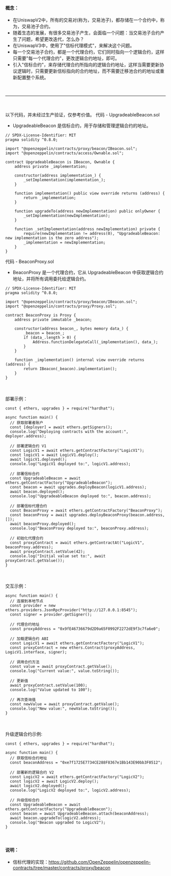 #### 概念：
- 在UniswapV2中，所有的交易对(称为，交易池子)，都存储在一个合约中，称为，交易池子合约。
- 随着生态的发展，有很多交易池子产生，会面临一个问题：当交易池子合约产生了问题，希望更改迭代，怎么办？
- 在UniswapV3中，使用了"信标代理模式"，来解决这个问题。
- 每一个交易池子合约，都是一个代理合约，它们同时指向一个逻辑合约，这样只需要"每一个代理合约"，更改逻辑合约地址，即可。
- 引入"信标合约"，来存储代理合约所指向的逻辑合约地址，这样当需要更新协议逻辑时，只需要更新信标指向的合约地址，而不需要迁移池合约的地址或重新配置整个系统。

　

-----------------------------------------------------------------

　

以下代码，并未经过生产验证，仅参考价值。
代码 - UpgradeableBeacon.sol
- UpgradeableBeacon 是信标合约，用于存储和管理逻辑合约的地址。
```
// SPDX-License-Identifier: MIT
pragma solidity ^0.8.0;

import "@openzeppelin/contracts/proxy/beacon/IBeacon.sol";
import "@openzeppelin/contracts/access/Ownable.sol";

contract UpgradeableBeacon is IBeacon, Ownable {
    address private _implementation;

    constructor(address implementation_) {
        _setImplementation(implementation_);
    }

    function implementation() public view override returns (address) {
        return _implementation;
    }

    function upgradeTo(address newImplementation) public onlyOwner {
        _setImplementation(newImplementation);
    }

    function _setImplementation(address newImplementation) private {
        require(newImplementation != address(0), "UpgradeableBeacon: new implementation is the zero address");
        _implementation = newImplementation;
    }
}
```


代码 - BeaconProxy.sol
- BeaconProxy 是一个代理合约，它从 UpgradeableBeacon 中获取逻辑合约地址，并将所有调用委托给逻辑合约。
```
// SPDX-License-Identifier: MIT
pragma solidity ^0.8.0;

import "@openzeppelin/contracts/proxy/beacon/IBeacon.sol";
import "@openzeppelin/contracts/proxy/Proxy.sol";

contract BeaconProxy is Proxy {
    address private immutable _beacon;

    constructor(address beacon_, bytes memory data_) {
        _beacon = beacon_;
        if (data_.length > 0) {
            Address.functionDelegateCall(_implementation(), data_);
        }
    }

    function _implementation() internal view override returns (address) {
        return IBeacon(_beacon).implementation();
    }
}
```

　

部署示例：
```
const { ethers, upgrades } = require("hardhat");

async function main() {
  // 获取部署者账户
  const [deployer] = await ethers.getSigners();
  console.log("Deploying contracts with the account:", deployer.address);

  // 部署逻辑合约 V1
  const LogicV1 = await ethers.getContractFactory("LogicV1");
  const logicV1 = await LogicV1.deploy();
  await logicV1.deployed();
  console.log("LogicV1 deployed to:", logicV1.address);

  // 部署信标合约
  const UpgradeableBeacon = await ethers.getContractFactory("UpgradeableBeacon");
  const beacon = await upgrades.deployBeacon(logicV1.address);
  await beacon.deployed();
  console.log("UpgradeableBeacon deployed to:", beacon.address);

  // 部署信标代理合约
  const BeaconProxy = await ethers.getContractFactory("BeaconProxy");
  const beaconProxy = await upgrades.deployBeaconProxy(beacon.address, []);
  await beaconProxy.deployed();
  console.log("BeaconProxy deployed to:", beaconProxy.address);

  // 初始化代理合约
  const proxyContract = await ethers.getContractAt("LogicV1", beaconProxy.address);
  await proxyContract.setValue(42);
  console.log("Initial value set to:", await proxyContract.getValue());
}
```

　

交互示例：
```
async function main() {
  // 连接到本地节点
  const provider = new ethers.providers.JsonRpcProvider("http://127.0.0.1:8545");
  const signer = provider.getSigner();

  // 代理合约地址
  const proxyAddress = "0x9fE46736679d2D9a65F0992F2272dE9f3c7fa6e0";

  // 加载逻辑合约 ABI
  const LogicV1 = await ethers.getContractFactory("LogicV1");
  const proxyContract = new ethers.Contract(proxyAddress, LogicV1.interface, signer);

  // 调用合约方法
  const value = await proxyContract.getValue();
  console.log("Current value:", value.toString());

  // 更新值
  await proxyContract.setValue(100);
  console.log("Value updated to 100");

  // 再次查询值
  const newValue = await proxyContract.getValue();
  console.log("New value:", newValue.toString());
}
```

　

升级逻辑合约示例:
```
const { ethers, upgrades } = require("hardhat");

async function main() {
  // 获取信标合约地址
  const beaconAddress = "0xe7f1725E7734CE288F8367e1Bb143E90bb3F0512";

  // 部署新的逻辑合约 V2
  const LogicV2 = await ethers.getContractFactory("LogicV2");
  const logicV2 = await LogicV2.deploy();
  await logicV2.deployed();
  console.log("LogicV2 deployed to:", logicV2.address);

  // 升级信标合约
  const UpgradeableBeacon = await ethers.getContractFactory("UpgradeableBeacon");
  const beacon = await UpgradeableBeacon.attach(beaconAddress);
  await beacon.upgradeTo(logicV2.address);
  console.log("Beacon upgraded to LogicV2");
}
```

　

#### 说明：
- 信标代理的实现：https://github.com/OpenZeppelin/openzeppelin-contracts/tree/master/contracts/proxy/beacon